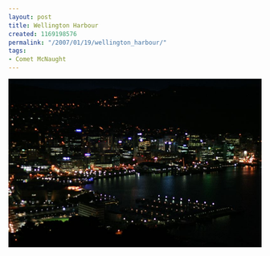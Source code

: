 ```yaml
---
layout: post
title: Wellington Harbour
created: 1169198576
permalink: "/2007/01/19/wellington_harbour/"
tags:
- Comet McNaught
---
```


<img src="/image/images/IMG_3222.JPG"/>

